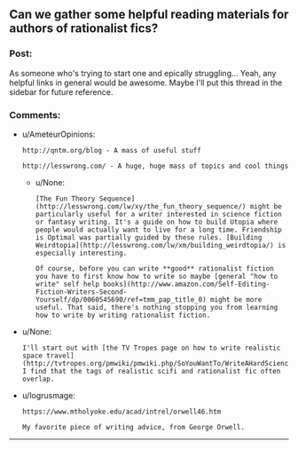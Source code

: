 ## Can we gather some helpful reading materials for authors of rationalist fics?

### Post:

As someone who's trying to start one and epically struggling... Yeah, any helpful links in general would be awesome. Maybe I'll put this thread in the sidebar for future reference.

### Comments:

- u/AmeteurOpinions:
  ```
  http://qntm.org/blog - A mass of useful stuff

  http://lesswrong.com/ - A huge, huge mass of topics and cool things
  ```

  - u/None:
    ```
    [The Fun Theory Sequence](http://lesswrong.com/lw/xy/the_fun_theory_sequence/) might be particularly useful for a writer interested in science fiction or fantasy writing. It's a guide on how to build Utopia where people would actually want to live for a long time. Friendship is Optimal was partially guided by these rules. [Building Weirdtopia](http://lesswrong.com/lw/xm/building_weirdtopia/) is especially interesting.

    Of course, before you can write **good** rationalist fiction you have to first know how to write so maybe [general "how to write" self help books](http://www.amazon.com/Self-Editing-Fiction-Writers-Second-Yourself/dp/0060545690/ref=tmm_pap_title_0) might be more useful. That said, there's nothing stopping you from learning how to write by writing rationalist fiction.
    ```

- u/None:
  ```
  I'll start out with [the TV Tropes page on how to write realistic space travel](http://tvtropes.org/pmwiki/pmwiki.php/SoYouWantTo/WriteAHardScienceFictionStoryWithSpaceTravel); I find that the tags of realistic scifi and rationalist fic often overlap.
  ```

- u/logrusmage:
  ```
  https://www.mtholyoke.edu/acad/intrel/orwell46.htm

  My favorite piece of writing advice, from George Orwell.
  ```

---

